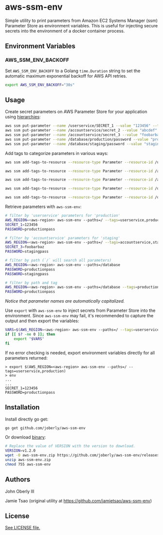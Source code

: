 # aws-ssm-env

Simple utility to print parameters from Amazon EC2 Systems Manager (ssm) Parameter Store as environment variables. This is useful for injecting secure secrets into the environment of a docker container process.

## Environment Variables

### AWS_SSM_ENV_BACKOFF

Set `AWS_SSM_ENV_BACKOFF` to a Golang `time.Duration` string to set the automatic maximum exponential backoff for AWS API retries.

```bash
export AWS_SSM_ENV_BACKOFF="30s"
```

## Usage

Create secret parameters on AWS Parameter Store for your application using [hierarchies](http://docs.aws.amazon.com/systems-manager/latest/userguide/sysman-paramstore-working.html#sysman-paramstore-su-organize):

```bash
aws ssm put-parameter --name /userservice/SECRET_1 --value "123456" --type SecureString
aws ssm put-parameter --name /accountservice/secret_2 --value "abcdef" --type SecureString
aws ssm put-parameter --name /accountservice/secret_3 --value "foobarbaz" --type SecureString
aws ssm put-parameter --name /database/production/password --value "productionpass" --type SecureString
aws ssm put-parameter --name /database/staging/password --value "stagingpass" --type SecureString
```

Add tags to categorize parameters in various ways:

```bash
aws ssm add-tags-to-resource --resource-type Parameter --resource-id /userservice/SECRET_1 --tags Key=userservice,Value=true Key=production,Value=true

aws ssm add-tags-to-resource --resource-type Parameter --resource-id /accountservice/secret_2 --tags Key=accountservice,Value=true Key=production,Value=true

aws ssm add-tags-to-resource --resource-type Parameter --resource-id /accountservice/secret_3 --tags Key=accountservice,Value=true Key=staging,Value=true

aws ssm add-tags-to-resource --resource-type Parameter --resource-id /database/production/password --tags Key=userservice,Value=true Key=accountservice,Value=true Key=production,Value=true

aws ssm add-tags-to-resource --resource-type Parameter --resource-id /database/staging/password --tags Key=userservice,Value=true Key=accountservice,Value=true Key=staging,Value=true
```

Retrieve parameters with `aws-ssm-env`:

```bash
# filter by 'userservice' parameters for 'production'
AWS_REGION=<aws-region> aws-ssm-env --paths=/ --tags=userservice,production
SECRET_1=123456
PASSWORD=productionpass

# filter by 'accountservice' parameters for 'staging'
AWS_REGION=<aws-region> aws-ssm-env --paths=/ --tags=accountservice,staging
SECRET_3=foobarbaz
PASSWORD=stagingpass

# filter by path (`/` will search all parameters)
AWS_REGION=<aws-region> aws-ssm-env --paths=/database
PASSWORD=productionpass
PASSWORD=stagingpass

# filter by path and tag
AWS_REGION=<aws-region> aws-ssm-env --paths=/database --tags=production
PASSWORD=productionpass
```

*Notice that parameter names are automatically capitalized.*

Use `export` with `aws-ssm-env` to inject secrets from Parameter Store into the environment.
Since `aws-ssm-env` may fail, it's recommended to capture the output and then export the variables:

```bash
VARS=$(AWS_REGION=<aws-region> aws-ssm-env --paths=/ --tags=userservice,production)
if [[ $? -ne 0 ]]; then
    export "$VARS"
fi
```

If no error checking is needed, export environment variables directly for all parameters returned:

```
> export $(AWS_REGION=<aws-region> aws-ssm-env --paths=/ --tags=userservice,production)
> env
...
...
SECRET_1=123456
PASSWORD=productionpass
```

## Installation

Install directly go get:

```bash
go get github.com/joberly/aws-ssm-env
```

Or download [binary](https://github.com/joberly/aws-ssm-env/releases/latest):

```bash
# Replace the value of VERSION with the version to download.
VERSION=v1.2.0
wget -O aws-ssm-env.zip https://github.com/joberly/aws-ssm-env/releases/download/${VERSION}/aws-ssm-env-${VERSION}-linux-amd64.zip
unzip aws-ssm-env.zip
chmod 755 aws-ssm-env
```

## Authors

John Oberly III

Jamie Tsao (original utility at https://github.com/jamietsao/aws-ssm-env)

## License

[See LICENSE file.](LICENSE)
